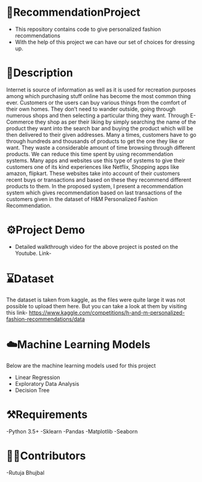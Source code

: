 
# 📂RecommendationProject
- This repository contains code to give personalized fashion recommendations
- With the help of this project we can have our set of choices for dressing up.

# 📝Description
Internet is source of information as well as it is used for recreation purposes among which purchasing stuff online has become the most common thing ever. Customers or the users can buy various things from the comfort of their own homes. They don’t need to wander outside, going through numerous shops and then selecting a particular thing they want. Through E-Commerce they shop as per their liking by simply searching the name of the product they want into the search bar and buying the product which will be then delivered to their given addresses. Many a times, customers have to go through hundreds and thousands of products to get the one they like or want. They waste a considerable amount of time browsing through different products. We can reduce this time spent by using recommendation systems. Many apps and websites use this type of systems to give their customers one of its kind experiences like Netflix, Shopping apps like amazon, flipkart. These websites take into account of their customers recent buys or transactions and based on these they recommend different products to them. In the proposed system, I present a recommendation system which gives recommendation based on last transactions of the customers given in the dataset of H&M Personalized Fashion Recommendation.

# ⚙️Project Demo
- Detailed walkthrough video for the above project is posted on the Youtube. Link-

# ⌛Dataset
The dataset is taken from kaggle, as the files were quite large it was not possible to upload them here.
But you can take a look at them by visiting this link- https://www.kaggle.com/competitions/h-and-m-personalized-fashion-recommendations/data

# ☁️Machine Learning Models
Below are the machine learning models used for this project
- Linear Regression
- Exploratory Data Analysis
- Decision Tree

# ⚒️Requirements
-Python 3.5+
-Sklearn
-Pandas
-Matplotlib
-Seaborn

# 👩‍💻Contributors
-Rutuja Bhujbal
